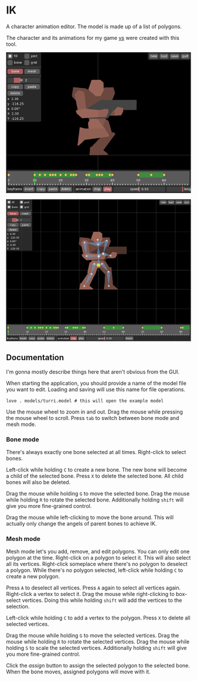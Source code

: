 # IK

A character animation editor. The model is made up of a list of polygons.

The character and its animations for my game [vs](https://github.com/2bt/vs) were created with this tool.

![image](animation.gif)

![image](screenshot.png)


## Documentation

I'm gonna mostly describe things here that aren't obvious from the GUI.

When starting the application, you should provide a name of the model file you want to edit.
Loading and saving will use this name for file operations.

    love . models/turri.model # this will open the example model

Use the mouse wheel to zoom in and out.
Drag the mouse while pressing the mouse wheel to scroll.
Press `tab` to switch between bone mode and mesh mode.


### Bone mode

There's always exactly one bone selected at all times.
Right-click to select bones.

Left-click while holding `C` to create a new bone.
The new bone will become a child of the selected bone.
Press `X` to delete the selected bone.
All child bones will also be deleted.

Drag the mouse while holding `G` to move the selected bone.
Drag the mouse while holding `R` to rotate the selected bone.
Additionally holding `shift` will give you more fine-grained control.

Drag the mouse while left-clicking to move the bone around.
This will actually only change the angels of parent bones to achieve IK.


### Mesh mode

Mesh mode let's you add, remove, and edit polygons.
You can only edit one polygon at the time.
Right-click on a polygon to select it.
This will also select all its vertices.
Right-click someplace where there's no polygon to deselect a polygon.
While there's no polygon selected, left-click while holding `C` to create a new polygon.

Press `A` to deselect all vertices.
Press `A` again to select all vertices again.
Right-click a vertex to select it.
Drag the mouse while right-clicking to box-select vertices.
Doing this while holding `shift` will add the vertices to the selection.

Left-click while holding `C` to add a vertex to the polygon.
Press `X` to delete all selected vertices.

Drag the mouse while holding `G` to move the selected vertices.
Drag the mouse while holding `R` to rotate the selected vertices.
Drag the mouse while holding `S` to scale the selected vertices.
Additionally holding `shift` will give you more fine-grained control.

Click the *assign* button to assign the selected polygon to the selected bone.
When the bone moves, assigned polygons will move with it.

